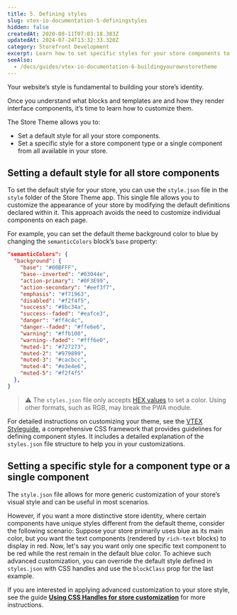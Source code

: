 ```yaml
---
title: 5. Defining styles
slug: vtex-io-documentation-5-definingstyles
hidden: false
createdAt: 2020-08-11T07:03:18.383Z
updatedAt: 2024-07-24T13:32:33.320Z
category: Storefront Development
excerpt: Learn how to set specific styles for your store components to enhance your store's user experience.
seeAlso:
  - /docs/guides/vtex-io-documentation-6-buildingyourownstoretheme
---
```


Your website’s style is fundamental to building your store’s identity.

Once you understand what blocks and templates are and how they render interface components, it’s time to learn how to customize them.

The Store Theme allows you to:

* Set a default style for all your store components.
* Set a specific style for a store component type or a single component from all available in your store.

## Setting a default style for all store components

To set the default style for your store, you can use the `style.json` file in the `style` folder of the Store Theme app. This single file allows you to customize the appearance of your store by modifying the default definitions declared within it. This approach avoids the need to customize individual components on each page.

For example, you can set the default theme background color to blue by changing the `semanticColors` block’s `base` property:

```json
"semanticColors": {
  "background": {
    "base": "#00BFFF",
    "base--inverted": "#03044e",
    "action-primary": "#0F3E99",
    "action-secondary": "#eef3f7",
    "emphasis": "#f71963",
    "disabled": "#f2f4f5",
    "success": "#8bc34a",
    "success--faded": "#eafce3",
    "danger": "#ff4c4c",
    "danger--faded": "#ffe6e6",
    "warning": "#ffb100",
    "warning--faded": "#fff6e0",
    "muted-1": "#727273",
    "muted-2": "#979899",
    "muted-3": "#cacbcc",
    "muted-4": "#e3e4e6",
    "muted-5": "#f2f4f5"
  },
}
```

> ⚠ The `styles.json` file only accepts [HEX values](https://www.w3schools.com/html/html_colors_hex.asp) to set a color. Using other formats, such as RGB, may break the PWA module.

For detailed instructions on customizing your theme, see the [VTEX Styleguide](https://styleguide.vtex.com/#/Styles), a comprehensive CSS framework that provides guidelines for defining component styles. It includes a detailed explanation of the `styles.json` file structure to help you in your customizations.

## Setting a specific style for a component type or a single component

The `style.json` file allows for more generic customization of your store’s visual style and can be useful in most scenarios.

However, if you want a more distinctive store identity, where certain components have unique styles different from the default theme, consider the following scenario: Suppose your store primarily uses blue as its main color, but you want the text components (rendered by `rich-text` blocks) to display in red. Now, let's say you want only one specific text component to be red while the rest remain in the default blue color. To achieve such advanced customization, you can override the default style defined in `styles.json` with CSS handles and use the `blockClass` prop for the last example.

If you are interested in applying advanced customization to your store style, see the guide [**Using CSS Handles for store customization**](https://developers.vtex.com/docs/guides/vtex-io-documentation-using-css-handles-for-store-customization/) for more instructions.
